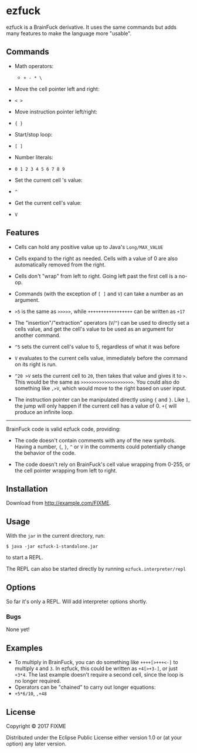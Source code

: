 # ezfuck

ezfuck is a BrainFuck derivative. It uses the same commands but adds many features to make the language more "usable".

## Commands

 - Math operators:
     - `+ - * \`

 - Move the cell pointer left and right:
  - `< >`

 - Move instruction pointer left/right:
  - `{ }`

 - Start/stop loop:
  - `[ ]`

 - Number literals:
  - `0 1 2 3 4 5 6 7 8 9`

 - Set the current cell 's value:
  - `^`

 - Get the current cell's value:
  - `V`

## Features

 - Cells can hold any positive value up to Java's `Long/MAX_VALUE`

 - Cells expand to the right as needed. Cells with a value of 0 are also automatically removed from the right.

 - Cells don't "wrap" from left to right. Going left past the first cell is a no-op.

 - Commands (with the exception of `[ ]` and `V`) can take a number as an argument.
  - `>5` is the same as `>>>>>`, while `+++++++++++++++++` can be written as `+17`

 - The "insertion"/"extraction" operators (`V`/`^`) can be used to directly set a cells value, and get the cell's value to be used as an argument for another command.
  - `^5` sets the current cell's value to 5, regardless of what it was before
  - `V` evaluates to the current cells value, immediately before the command on its right is run.
  - `^20 >V` sets the current cell to `20`, then takes that value and gives it to `>`. This would be the same as `>>>>>>>>>>>>>>>>>>>>`. You could also do something like `,>V`, which would move to the right based on user input.

 - The instruction pointer can be manipulated directly using `{` and `}`. Like `]`, the jump will only happen if the current cell has a value of 0. `+{` will produce an infinite loop.

- - - - -

BrainFuck code is valid ezfuck code, providing:

 - The code doesn't contain comments with any of the new symbols. Having a number, `{`, `}`, `^` or `V` in the comments could potentially change the behavior of the code.

 - The code doesn't rely on BrainFuck's cell value wrapping from 0-255, or the cell pointer wrapping from left to right.


## Installation

Download from http://example.com/FIXME.

## Usage

With the `jar` in the current directory, run:

    $ java -jar ezfuck-1-standalone.jar

 to start a REPL.

 The REPL can also be started directly by running `ezfuck.interpreter/repl`

## Options

So far it's only a REPL. Will add interpreter options shortly.

### Bugs

None yet!

## Examples

 - To multiply in BrainFuck, you can do something like `++++[>+++<-]` to multiply `4` and `3`. In ezfuck, this could be written as `+4[>+3-]`, or just `+3*4`. The last example doesn't require a second cell, since the loop is no longer required.
 - Operators can be "chained" to carry out longer equations:
  - `+5*6/10`, `,+48`

## License

Copyright © 2017 FIXME

Distributed under the Eclipse Public License either version 1.0 or (at
your option) any later version.
